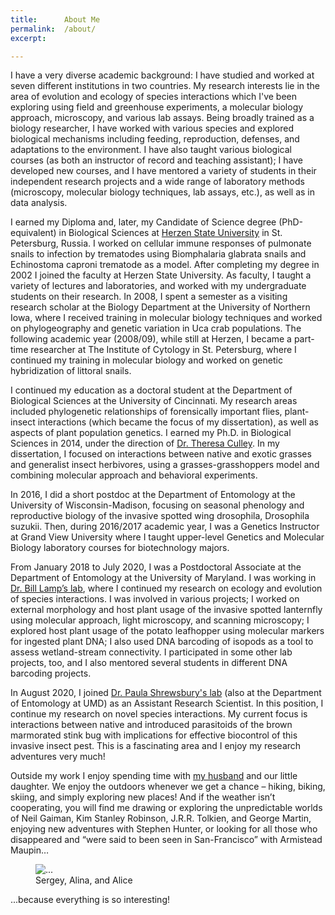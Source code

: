 ```yaml
---
title:      About Me
permalink:  /about/
excerpt:    

---
```


I have a very diverse academic background: I have studied and worked at seven different institutions in two countries. My research interests lie in the area of evolution and ecology of species interactions which I've been exploring using field and greenhouse experiments, a molecular biology approach, microscopy, and various lab assays. Being broadly trained as a biology researcher, I have worked with various species and explored biological mechanisms including feeding, reproduction, defenses, and adaptations to the environment. I have also taught various biological courses (as both an instructor of record and teaching assistant); I have developed new courses, and I have mentored a variety of students in their independent research projects and a wide range of laboratory methods (microscopy, molecular biology techniques, lab assays, etc.), as well as in data analysis. 

I earned my Diploma and, later, my Candidate of Science degree (PhD-equivalent) in Biological Sciences at [Herzen State University](https://www.herzen.spb.ru/en/About_University) in St. Petersburg, Russia. I worked on cellular immune responses of pulmonate snails to infection by trematodes using Biomphalaria glabrata snails and Echinostoma caproni trematode as a model. After completing my degree in 2002 I joined the faculty at Herzen State University. As faculty, I taught a variety of lectures and laboratories, and worked with my undergraduate students on their research. In 2008, I spent a semester as a visiting research scholar at the Biology Department at the University of Northern Iowa, where I received training in molecular biology techniques and worked on phylogeography and genetic variation in Uca crab populations. The following academic year (2008/09), while still at Herzen, I became a part-time researcher at The Institute of Cytology in St. Petersburg, where I continued my training in molecular biology and worked on genetic hybridization of littoral snails.

I continued my education as a doctoral student at the Department of Biological Sciences at the University of Cincinnati. My research areas included phylogenetic relationships of forensically important flies, plant-insect interactions (which became the focus of my dissertation), as well as aspects of plant population genetics. I earned my Ph.D. in Biological Sciences in 2014, under the direction of [Dr. Theresa Culley](https://culleylab.com/). In my dissertation, I focused on interactions between native and exotic grasses and generalist insect herbivores, using a grasses-grasshoppers model and combining molecular approach and behavioral experiments. 

In 2016, I did a short postdoc at the Department of Entomology at the University of Wisconsin-Madison, focusing on seasonal phenology and reproductive biology of the invasive spotted wing drosophila, Drosophila suzukii. Then, during 2016/2017 academic year, I was a Genetics Instructor at Grand View University where I taught upper-level Genetics and Molecular Biology laboratory courses for biotechnology majors. 

From January 2018 to July 2020, I was a Postdoctoral Associate at the Department of Entomology at the University of Maryland. I was working in [Dr. Bill Lamp’s lab](http://www.clfs.umd.edu/entm/lamp/index.html), where I continued my research on ecology and evolution of species interactions. I was involved in various projects; I worked on external morphology and host plant usage of the invasive spotted lanternfly using molecular approach, light microscopy, and scanning microscopy; I explored host plant usage of the potato leafhopper using molecular markers for ingested plant DNA; I also used DNA barcoding of isopods as a tool to assess wetland-stream connectivity. I participated in some other lab projects, too, and I also mentored several students in different DNA barcoding projects. 

In August 2020, I joined [Dr. Paula Shrewsbury's lab](https://shrewsburylab.weebly.com/) (also at the Department of Entomology at UMD) as an Assistant Research Scientist. In this position, I continue my research on novel species interactions. My current focus is interactions between native and introduced parasitoids of the brown marmorated stink bug with implications for effective biocontrol of this invasive insect pest. This is a fascinating area and I enjoy my research adventures very much!

Outside my work I enjoy spending time with [my husband](http://ic4f.me) and our little daughter. We enjoy the outdoors whenever we get a chance – hiking, biking, skiing, and simply exploring new places! And if the weather isn’t cooperating, you will find me drawing or exploring the unpredictable worlds of Neil Gaiman, Kim Stanley Robinson, J.R.R. Tolkien, and George Martin, enjoying new adventures with Stephen Hunter, or looking for all those who disappeared and “were said to been seen in San-Francisco” with Armistead Maupin… 


<figure>
<img
    class="ic4f-mtrig ic4f-zoomin w-40 d-block mx-auto"
    src="{{ '/assets/content/misc/we.jpg' | relative_url }}" 
    alt="..." >
  <figcaption class="d-none">Sergey, Alina, and Alice</figcaption>
</figure>

...because everything is so interesting!